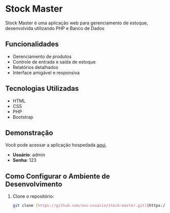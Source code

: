 # Stock Master

Stock Master é uma aplicação web para gerenciamento de estoque, desenvolvida utilizando PHP e Banco de Dados

## Funcionalidades

- Gerenciamento de produtos
- Controle de entrada e saída de estoque
- Relatórios detalhados
- Interface amigável e responsiva

## Tecnologias Utilizadas

- HTML
- CSS
- PHP
- Bootstrap

## Demonstração

Você pode acessar a aplicação hospedada [aqui](https://stockmaster2023.000webhostapp.com/).

- **Usuário**: admin
- **Senha**: 123

## Como Configurar o Ambiente de Desenvolvimento

1. Clone o repositório:
   ```bash
   git clone [https://github.com/seu-usuario/stock-master.git](https://github.com/VictorHugo842/stockmaster-php-tcc-etec)
